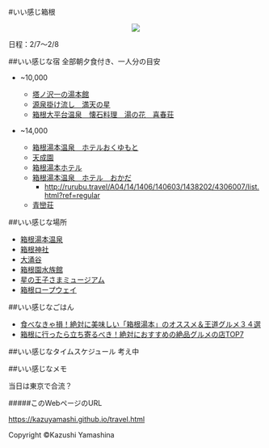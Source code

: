 #いい感じ箱根

<center>
<img src="http://www.yusaka.jp/images/onsen/main_image.jpg"></img>
</center>

日程：2/7〜2/8

##いい感じな宿
全部朝夕食付き、一人分の目安

- ~10,000
	- [塔ノ沢一の湯本館](http://travel.yahoo.co.jp/dhotel/shisetsu/HT10012681/?ci=20160207&co=20160208&rm=1&adlt=2&pmax=9&bfd=1)
	- [源泉掛け流し　満天の星](http://travel.yahoo.co.jp/dhotel/shisetsu/HT10026203/?ci=20160207&co=20160208&rm=1&adlt=2&pmax=9&bfd=1)
	- [箱根大平台温泉　懐石料理　湯の花　喜春荘](http://travel.yahoo.co.jp/dhotel/shisetsu/HT10026204/?ci=20160207&co=20160208&rm=1&adlt=2&pmax=11&bfd=1)

- ~14,000 
	- [箱根湯本温泉　ホテルおくゆもと](http://hotel.travel.rakuten.co.jp/hotelinfo/plan/5081?f_tscm_flg=&f_tel=&f_teikei=&f_nen1=2016&f_tuki1=02&f_hi1=07&f_nen2=2016&f_tuki2=02&f_hi2=08&f_heya_su=1&f_otona_su=2&f_s1=0&f_s2=0&f_y1=0&f_y2=0&f_y3=0&f_y4=0&f_kin=&f_kin2=0&f_squeezes=&f_static=1) 
	- [天成園](http://travel.yahoo.co.jp/dhotel/shisetsu/HT10010570/?ci=20160207&co=20160208&rm=1&adlt=2&pmax=11&bfd=1)
	- [箱根湯本ホテル](http://travel.yahoo.co.jp/dhotel/shisetsu/HT10011516/?ci=20160207&co=20160208&rm=1&adlt=2&pmax=11&bfd=1)
	- [箱根湯本温泉　ホテル　おかだ](http://travel.rakuten.co.jp/HOTEL/19684/19684.html)
		- http://rurubu.travel/A04/14/1406/140603/1438202/4306007/list.html?ref=regular
    - [青巒荘](http://rurubu.travel/A04/14/1406/140615/1438403/4326012/list.html?ref=regular)

##いい感じな場所

- [箱根湯本温泉](http://www.hakoneyumoto.com/)
- [箱根神社](http://hakonejinja.or.jp/)
- [大涌谷](http://www.owakudani.com/)
- [箱根園水族館](http://www.princehotels.co.jp/amuse/hakone-en/suizokukan/)
- [星の王子さまミュージアム](http://www.tbs.co.jp/l-prince/)
- [箱根ロープウェイ](http://www.hakoneropeway.co.jp/)

##いい感じなごはん

- [食べなきゃ損！絶対に美味しい「箱根湯本」のオススメ＆王道グルメ３４選](http://find-travel.jp/article/661)
- [箱根に行ったら立ち寄るべき！絶対におすすめの絶品グルメの店TOP7](https://retrip.jp/articles/4048/)

##いい感じなタイムスケジュール
考え中


##いい感じなメモ

当日は東京で合流？


#####このWebページのURL

https://kazuyamashi.github.io/travel.html

Copyright ©Kazushi Yamashina